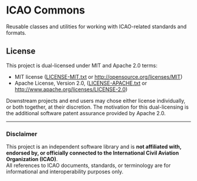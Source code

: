 # ICAO Commons

Reusable classes and utilities for working with ICAO-related standards and formats.

## License

This project is dual-licensed under MIT and Apache 2.0 terms:

- MIT license ([LICENSE-MIT.txt](https://github.com/bsky4j/bsky4j/blob/main/LICENSE-MIT.txt) or http://opensource.org/licenses/MIT)
- Apache License, Version 2.0, ([LICENSE-APACHE.txt](https://github.com/bsky4j/bsky4j/blob/main/LICENSE-APACHE.txt) or http://www.apache.org/licenses/LICENSE-2.0)

Downstream projects and end users may chose either license individually, or both together, at their discretion. The motivation for this dual-licensing is the additional software patent assurance provided by Apache 2.0.

---

### Disclaimer

This project is an independent software library and is **not affiliated with, endorsed by, or officially connected to the International Civil Aviation Organization (ICAO)**.  
All references to ICAO documents, standards, or terminology are for informational and interoperability purposes only.
